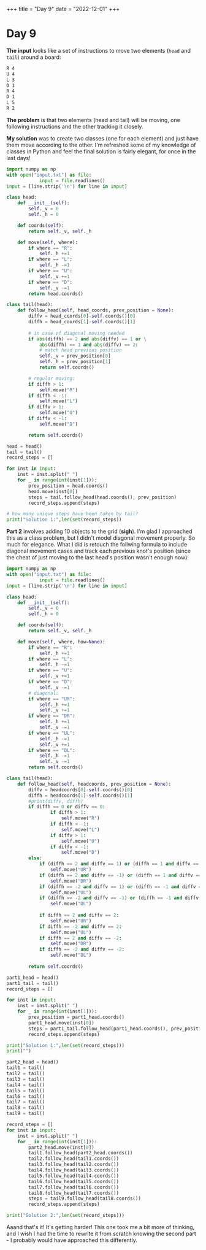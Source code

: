 +++
title = "Day 9"
date = "2022-12-01"
+++

# Day 9
**The input** looks like a set of instructions to move two elements (`head` and `tail`) around a board:
```sh
R 4
U 4
L 3
D 1
R 4
D 1
L 5
R 2
```

**The problem** is that two elements (head and tail) will be moving, one following instructions and the other tracking it closely. 

**My solution** was to create two classes (one for each element) and just have them move according to the other. I'm refreshed some of my knowledge of classes in Python and feel the final solution is fairly elegant, for once in the last days!

```python
import numpy as np
with open("input.txt") as file:
            input = file.readlines()
input = [line.strip('\n') for line in input]

class head:
    def __init__(self):
        self._v = 0
        self._h = 0

    def coords(self):
        return self._v, self._h

    def move(self, where):
        if where == "R":
            self._h +=1
        if where == "L":
            self._h -=1
        if where == "U":
            self._v +=1
        if where == "D":
            self._v -=1
        return head.coords()

class tail(head):
    def follow_head(self, head_coords, prev_position = None):
        diffv = head_coords[0]-self.coords()[0]
        diffh = head_coords[1]-self.coords()[1]
        
        # in case of diagonal moving needed
        if abs(diffh) == 2 and abs(diffv) == 1 or \
            abs(diffh) == 1 and abs(diffv) == 2:
            # match head previous position
            self._v = prev_position[0]
            self._h = prev_position[1]
            return self.coords()

        # regular moving:
        if diffh > 1:
            self.move("R")
        if diffh < -1:
            self.move("L")
        if diffv > 1:
            self.move("U")
        if diffv < -1:
            self.move("D")

        return self.coords()

head = head()
tail = tail()
record_steps = []

for inst in input:
    inst = inst.split(" ")
    for _ in range(int(inst[1])):
        prev_position = head.coords()
        head.move(inst[0])
        steps = tail.follow_head(head.coords(), prev_position)
        record_steps.append(steps)

# how many unique steps have been taken by tail?
print("Solution 1:",len(set(record_steps))
```

**Part 2** involves adding 10 objects to the grid (**sigh**). I'm glad I approached this as a class problem, but I didn't model diagonal movement properly. So much for elegance. What I did is retouch the follwing formula to include diagonal movement cases and track each previous knot's position (since the cheat of just moving to the last head's position wasn't enough now):

```python
import numpy as np
with open("input.txt") as file:
            input = file.readlines()
input = [line.strip('\n') for line in input]

class head:
    def __init__(self):
        self._v = 0
        self._h = 0

    def coords(self):
        return self._v, self._h

    def move(self, where, how=None):
        if where == "R":
            self._h +=1
        if where == "L":
            self._h -=1
        if where == "U":
            self._v +=1
        if where == "D":
            self._v -=1
        # diagonal:
        if where == "UR":
            self._h +=1
            self._v +=1
        if where == "DR":
            self._h +=1
            self._v -=1
        if where == "UL":
            self._h -=1
            self._v +=1
        if where == "DL":
            self._h -=1
            self._v -=1
        return self.coords()

class tail(head):
    def follow_head(self, headcoords, prev_position = None):
        diffv = headcoords[0]-self.coords()[0]
        diffh = headcoords[1]-self.coords()[1]
        #print(diffv, diffh)
        if diffh == 0 or diffv == 0:
                if diffh > 1:
                    self.move("R")
                if diffh < -1:
                    self.move("L")
                if diffv > 1:
                    self.move("U")
                if diffv < -1:
                    self.move("D")
        else:
            if (diffh == 2 and diffv == 1) or (diffh == 1 and diffv == 2): 
                self.move("UR")
            if (diffh == 2 and diffv == -1) or (diffh == 1 and diffv == -2):
                self.move("DR") 
            if (diffh == -2 and diffv == 1) or (diffh == -1 and diffv == 2): 
                self.move("UL")
            if (diffh == -2 and diffv == -1) or (diffh == -1 and diffv == -2): 
                self.move("DL")
            
            if diffh == 2 and diffv == 2:
                self.move("UR")
            if diffh == -2 and diffv == 2:
                self.move("UL")
            if diffh == 2 and diffv == -2:
                self.move("DR")
            if diffh == -2 and diffv == -2:
                self.move("DL")
        
        return self.coords()

part1_head = head()
part1_tail = tail()
record_steps = []

for inst in input:
    inst = inst.split(" ")
    for _ in range(int(inst[1])):
        prev_position = part1_head.coords()
        part1_head.move(inst[0])
        steps = part1_tail.follow_head(part1_head.coords(), prev_position)
        record_steps.append(steps)

print("Solution 1:",len(set(record_steps)))
print("")

part2_head = head()
tail1 = tail()
tail2 = tail()
tail3 = tail()
tail4 = tail()
tail5 = tail()
tail6 = tail()
tail7 = tail()
tail8 = tail()
tail9 = tail()

record_steps = []
for inst in input:
    inst = inst.split(" ")
    for _ in range(int(inst[1])):
        part2_head.move(inst[0])
        tail1.follow_head(part2_head.coords())
        tail2.follow_head(tail1.coords())
        tail3.follow_head(tail2.coords())
        tail4.follow_head(tail3.coords())
        tail5.follow_head(tail4.coords())
        tail6.follow_head(tail5.coords())
        tail7.follow_head(tail6.coords())
        tail8.follow_head(tail7.coords())
        steps = tail9.follow_head(tail8.coords())
        record_steps.append(steps)

print("Solution 2:",len(set(record_steps)))
```

Aaand that's it! It's getting harder! This one took me a bit more of thinking, and I wish I had the time to rewrite it from scratch knowing the second part - I probably would have approached this differently.

